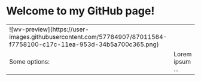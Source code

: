 # Welcome to my GitHub page!
<table border="0">
 <tr>
    <td>![wv-preview](https://user-images.githubusercontent.com/57784907/87011584-f7758100-c17c-11ea-953d-34b5a700c365.png)</td>
 </tr>
 <tr>
    <td>Some options:</td>
    <td>Lorem ipsum ...</td>
 </tr>
</table>
<!--
**john-jaihyek-choi/john-jaihyek-choi** is a ✨ _special_ ✨ repository because its `README.md` (this file) appears on your GitHub profile.

Here are some ideas to get you started:

- 🔭 I’m currently working on ...
- 🌱 I’m currently learning ...
- 👯 I’m looking to collaborate on ...
- 🤔 I’m looking for help with ...
- 💬 Ask me about ...
- 📫 How to reach me: ...
- 😄 Pronouns: ...
- ⚡ Fun fact: ...
-->
